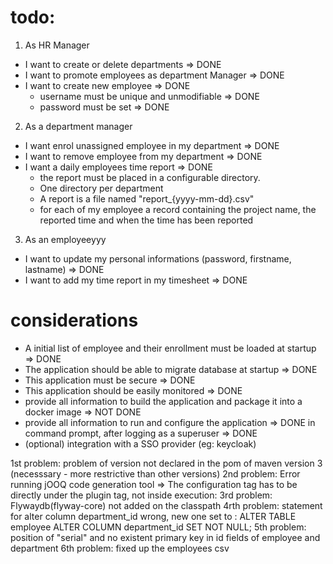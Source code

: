 # todo:

1. As HR Manager
* I want to create or delete departments => DONE
* I want to promote employees as department Manager => DONE
* I want to create new employee => DONE
  * username must be unique and unmodifiable => DONE
  * password must be set => DONE

2. As a department manager
* I want enrol unassigned employee in my department => DONE 
* I want to remove employee from my department => DONE
* I want a daily employees time report => DONE
  * the report must be placed in a configurable directory.
  * One directory per department
  * A report is a file named "report_{yyyy-mm-dd}.csv"
  * for each of my employee a record containing the project name, the reported time and when the time has been reported

3. As an employeeyyy
* I want to update my personal informations (password, firstname, lastname) => DONE
* I want to add my time report in my timesheet => DONE

# considerations
* A initial list of employee and their enrollment must be loaded at startup => DONE
* The application should be able to migrate database at startup => DONE
* This application must be secure => DONE
* This application should be easily monitored => DONE
* provide all information to build the application and package it into a docker image => NOT DONE
* provide all information to run and configure the application => DONE
in command prompt, after logging as a superuser => DONE
* (optional) integration with a SSO provider (eg: keycloak)

1st problem: problem of version not declared in the pom of maven version 3 (necesssary - more restrictive than other versions)
2nd problem: Error running jOOQ code generation tool => The configuration tag has to be directly under the plugin tag, not inside execution:
3rd problem: Flywaydb(flyway-core) not added on the classpath
4rth problem: statement for alter column department_id wrong, new one set to : ALTER TABLE employee ALTER COLUMN department_id SET NOT NULL;
5th problem: position of "serial" and no existent primary key in id fields of employee and department
6th problem: fixed up the employees csv